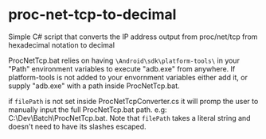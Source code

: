# proc-net-tcp-to-decimal
Simple C# script that converts the IP address output from proc/net/tcp from hexadecimal notation to decimal

ProcNetTcp.bat relies on having `\Android\sdk\platform-tools\` in your "Path" environment variables to execute "adb.exe" from anywhere. If platform-tools is not added to your envornment variables either add it, or supply "adb.exe" with a path inside ProcNetTcp.bat.

if `filePath` is not set inside ProcNetTcpConverter.cs it will promp the user to manually input the full ProcNetTcp.bat path. 
e.g: C:\Dev\Batch\ProcNetTcp.bat.
Note that `filePath` takes a literal string and doesn't need to have its slashes escaped.
